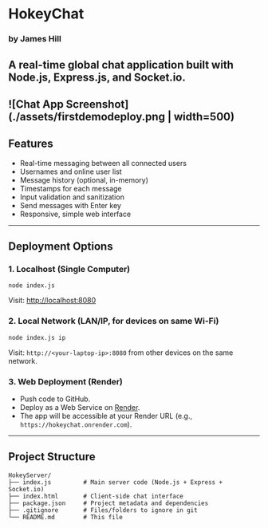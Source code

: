 

# HokeyChat
### by James Hill

A real-time global chat application built with Node.js, Express.js, and Socket.io.
---
![Chat App Screenshot](./assets/firstdemodeploy.png | width=500)
---

## Features
- Real-time messaging between all connected users
- Usernames and online user list
- Message history (optional, in-memory)
- Timestamps for each message
- Input validation and sanitization
- Send messages with Enter key
- Responsive, simple web interface

---

## Deployment Options

### 1. Localhost (Single Computer)
```
node index.js
```
Visit: [http://localhost:8080](http://localhost:8080)

### 2. Local Network (LAN/IP, for devices on same Wi-Fi)
```
node index.js ip
```
Visit: `http://<your-laptop-ip>:8080` from other devices on the same network.

### 3. Web Deployment (Render)
- Push code to GitHub.
- Deploy as a Web Service on [Render](https://render.com/).
- The app will be accessible at your Render URL (e.g., `https://hokeychat.onrender.com`).

---

## Project Structure

```
HokeyServer/
├── index.js         # Main server code (Node.js + Express + Socket.io)
├── index.html       # Client-side chat interface
├── package.json     # Project metadata and dependencies
├── .gitignore       # Files/folders to ignore in git 
└── README.md        # This file
```

